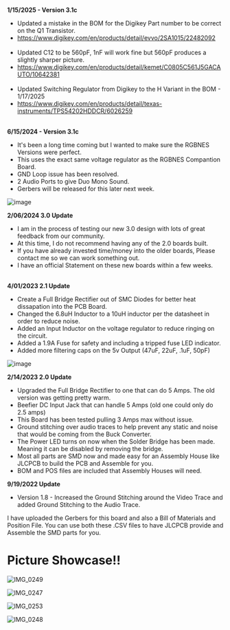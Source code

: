 **1/15/2025 - Version 3.1c** <br>
- Updated a mistake in the BOM for the Digikey Part number to be correct on the Q1 Transistor. <br>
-  https://www.digikey.com/en/products/detail/evvo/2SA1015/22482092 <br> <br>
- Updated C12 to be 560pF, 1nF will work fine but 560pF produces a slightly sharper picture. <br>
-  https://www.digikey.com/en/products/detail/kemet/C0805C561J5GACAUTO/10642381 <br> <br>
- Updated Switching Regulator from Digikey to the H Variant in the BOM - 1/17/2025 <br>
-  https://www.digikey.com/en/products/detail/texas-instruments/TPS54202HDDCR/6026259 <br> <br>

**6/15/2024 - Version 3.1c** <br>
- It's been a long time coming but I wanted to make sure the RGBNES Versions were perfect. <br>
- This uses the exact same voltage regulator as the RGBNES Compantion Board. <br>
- GND Loop issue has been resolved. <br>
- 2 Audio Ports to give Duo Mono Sound. <br>
- Gerbers will be released for this later next week. <br>

![image](https://github.com/ShawMerlin/NES-Power-Module-Redesign/assets/70423454/58c8878b-3d4e-4b5d-a789-e5c9d7a3947f)


**2/06/2024 3.0 Update** <br>
- I am in the process of testing our new 3.0 design with lots of great feedback from our community. <br>
- At this time, I do not recommend having any of the 2.0 boards built. <br>
- If you have already invested time/money into the older boards, Please contact me so we can work something out. <br>
- I have an official Statement on these new boards within a few weeks. <br>  <br>


**4/01/2023 2.1 Update**
- Create a Full Bridge Rectifier out of SMC Diodes for better heat dissapation into the PCB Board.
- Changed the 6.8uH Inductor to a 10uH inductor per the datasheet in order to reduce noise.
- Added an Input Inductor on the voltage regulator to reduce ringing on the circuit.
- Added a 1.9A Fuse for safety and including a tripped fuse LED indicator.
- Added more filtering caps on the 5v Output (47uF, 22uF, .1uF, 50pF)

![image](https://user-images.githubusercontent.com/70423454/229327264-134b7cf2-5151-47fe-b502-df62a01ec055.png)


**2/14/2023 2.0 Update**
- Upgraded the Full Bridge Rectifier to one that can do 5 Amps. The old version was getting pretty warm.
- Beefier DC Input Jack that can handle 5 Amps (old one could only do 2.5 amps)
- This Board has been tested pulling 3 Amps max without issue.
- Ground stitching over audio traces to help prevent any static and noise that would be coming from the Buck Converter.
- The Power LED turns on now when the Solder Bridge has been made. Meaning it can be disabled by removing the bridge.
- Most all parts are SMD now and made easy for an Assembly House like JLCPCB to build the PCB and Assemble for you.
- BOM and POS files are included that Assembly Houses will need.

**9/19/2022 Update**
- Version 1.8 - Increased the Ground Stitching around the Video Trace and added Ground Stitching to the Audio Trace.

I have uploaded the Gerbers for this board and also a Bill of Materials and Position File.
You can use both these .CSV files to have JLCPCB provide and Assemble the SMD parts for you.

# Picture Showcase!!

![IMG_0249](https://user-images.githubusercontent.com/70423454/179364663-a0c55e0e-c655-44df-aa56-60dbd48e1ca1.JPG)

![IMG_0247](https://user-images.githubusercontent.com/70423454/179364715-3eb0b7fd-7f62-46b9-8909-671c2c8192e6.JPG)

![IMG_0253](https://user-images.githubusercontent.com/70423454/179364775-fea9a326-a6ca-4d14-ba35-7a6c670ecfa7.JPG)

![IMG_0248](https://user-images.githubusercontent.com/70423454/179364731-f40d4218-21f4-47a5-adba-e601ad28afcb.JPG)
